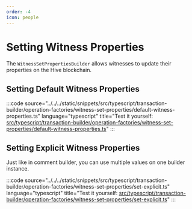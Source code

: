 ```yaml
---
order: -4
icon: people
---
```


# Setting Witness Properties

The `WitnessSetPropertiesBuilder` allows witnesses to update their properties on the Hive blockchain.

## Setting Default Witness Properties

:::code source="../../../static/snippets/src/typescript/transaction-builder/operation-factories/witness-set-properties/default-witness-properties.ts" language="typescript" title="Test it yourself: [src/typescript/transaction-builder/operation-factories/witness-set-properties/default-witness-properties.ts](https://stackblitz.com/github/openhive-network/wax-doc-snippets?file=src%2Ftypescript%2Ftransaction-builder%2Foperation-factories%2Fwitness-set-properties%2Fdefault-witness-properties.ts&startScript=test-tb-operation-factories-default-witness-properties)" :::

## Setting Explicit Witness Properties

Just like in comment builder, you can use multiple values on one builder instance.

:::code source="../../../static/snippets/src/typescript/transaction-builder/operation-factories/witness-set-properties/set-explicit.ts" language="typescript" title="Test it yourself: [src/typescript/transaction-builder/operation-factories/witness-set-properties/set-explicit.ts](https://stackblitz.com/github/openhive-network/wax-doc-snippets?file=src%2Ftypescript%2Ftransaction-builder%2Foperation-factories%2Fwitness-set-properties%2Fset-explicit.ts&startScript=test-tb-operation-factories-set-explicit)" :::
